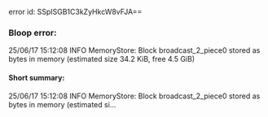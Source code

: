 error id: SSpISGB1C3kZyHkcW8vFJA==
### Bloop error:

25/06/17 15:12:08 INFO MemoryStore: Block broadcast_2_piece0 stored as bytes in memory (estimated size 34.2 KiB, free 4.5 GiB)
#### Short summary: 

25/06/17 15:12:08 INFO MemoryStore: Block broadcast_2_piece0 stored as bytes in memory (estimated si...